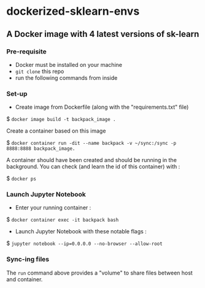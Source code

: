 # dockerized-sklearn-envs 

## A Docker image with 4 latest versions of sk-learn

### **Pre-requisite**
- Docker must be installed on your machine
- ```git clone``` this repo
- run the following commands from inside

### **Set-up**
- Create image from Dockerfile (along with the "requirements.txt" file)

$ ```docker image build -t backpack_image .```

Create a container based on this image

$ ```docker container run -dit --name backpack -v ~/sync:/sync -p 8888:8888 backpack_image.```

A container should have been created and should be running in the background. You can check (and learn the id of this container) with :

$ ```docker ps```

### Launch Jupyter Notebook
- Enter your running container :

$ ```docker container exec -it backpack bash```

- Launch Jupyter Notebook with these notable flags :

$ ```jupyter notebook --ip=0.0.0.0 --no-browser --allow-root```


### Sync-ing files
The ```run``` command above provides a "volume" to share files between host and container.